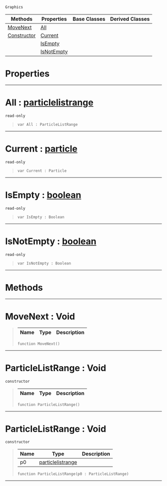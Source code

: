  `Graphics`

|Methods|Properties|Base Classes|Derived Classes|
|---|---|---|---|
|[ MoveNext](particlelistrange.md#movenext-void)|[ All](particlelistrange.md#all-zilch-engine-document)| | |
|[ Constructor](particlelistrange.md#particlelistrange-void)|[ Current](particlelistrange.md#current-zilch-engine-docu)| | |
| |[ IsEmpty](particlelistrange.md#isempty-zilch-engine-docu)| | |
| |[ IsNotEmpty](particlelistrange.md#isnotempty-zilch-engine-d)| | |


 #  Properties


---  
 #  All : [particlelistrange](particlelistrange.md)

 `read-only`

> 
> ``` lang=cpp, name=Nada
> var All : ParticleListRange


---  
 #  Current : [particle](particle.md)

 `read-only`

> 
> ``` lang=cpp, name=Nada
> var Current : Particle


---  
 #  IsEmpty : [boolean](../nada_base_types/boolean.md)

 `read-only`

> 
> ``` lang=cpp, name=Nada
> var IsEmpty : Boolean


---  
 #  IsNotEmpty : [boolean](../nada_base_types/boolean.md)

 `read-only`

> 
> ``` lang=cpp, name=Nada
> var IsNotEmpty : Boolean


---  
 #  Methods


---  
 #  MoveNext : Void

> 
> |Name|Type|Description|
> |---|---|---|
> ``` lang=cpp, name=Nada
> function MoveNext()
> ``` 


---  
 #  ParticleListRange : Void

 `constructor`

> 
> |Name|Type|Description|
> |---|---|---|
> ``` lang=cpp, name=Nada
> function ParticleListRange()
> ``` 


---  
 #  ParticleListRange : Void

 `constructor`

> 
> |Name|Type|Description|
> |---|---|---|
> |p0|[particlelistrange](particlelistrange.md)| |
> ``` lang=cpp, name=Nada
> function ParticleListRange(p0 : ParticleListRange)
> ``` 


---  
 

 